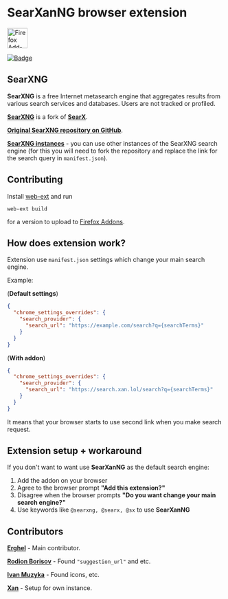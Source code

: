 # SearXanNG browser extension
[<img src="./firefox-add-ons.png" title="Firefox Add-ons" width="auto" height="47" />](https://addons.mozilla.org/en-US/firefox/addon/searxng-search) <p><a href=""><img src="https://img.shields.io/amo/users/searxng-search?style=flat-square" alt="Badge" /></a></p>

## SearXNG

**SearXNG** is a free Internet metasearch engine that aggregates results from various search services and databases. Users are not tracked or profiled.

[**SearXNG**](https://github.com/searxng/searxng) is a fork of [**SearX**](https://github.com/searx/searx).

[**Original SearXNG repository on GitHub**](https://github.com/searxng/searxng).

[**SearXNG instances**](https://searx.space/) - you can use other instances of the SearXNG search engine (for this you will need to fork the repository and replace the link for the search query in `manifest.json`).

## Contributing

Install [web-ext](https://extensionworkshop.com/documentation/develop/getting-started-with-web-ext/) and run
```
web-ext build 
```
for a version to upload to [Firefox Addons](https://addons.mozilla.org/developers/addons).

## How does extension work?

Extension use `manifest.json` settings which change your main search engine.

Example:

(**Default settings**)

```json
{
  "chrome_settings_overrides": {
    "search_provider": {
      "search_url": "https://example.com/search?q={searchTerms}"
    }
  }
}
```

(**With addon**)

```json
{
  "chrome_settings_overrides": {
    "search_provider": {
      "search_url": "https://search.xan.lol/search?q={searchTerms}"
    }
  }
}
```

It means that your browser starts to use second link when you make search request.

## Extension setup + workaround

If you don't want to want use **SearXanNG** as the default search engine:

1. Add the addon on your browser
2. Agree to the browser prompt **"Add this extension?"**
3. Disagree when the browser prompts **"Do you want change your main search engine?"**
4. Use keywords like `@searxng, @searx, @sx` to use **SearXanNG**

## Contributors

[**Erghel**](https://github.com/Erghel) - Main contributor.

[**Rodion Borisov**](https://github.com/vintprox) - Found `"suggestion_url"` and etc.  

[**Ivan Muzyka**](https://github.com/SeryiBaran) - Found icons, etc.

[**Xan**](https://github.com/devxan) - Setup for own instance.
